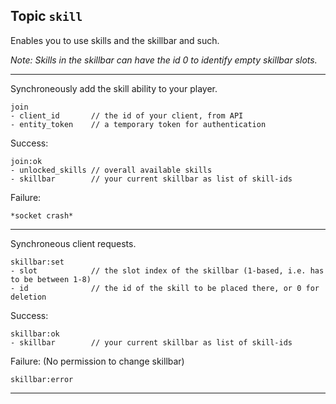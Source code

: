 ## Topic `skill`

Enables you to use skills and the skillbar and such.

_Note: Skills in the skillbar can have the id 0 to identify
empty skillbar slots._

---

Synchroneously add the skill ability to your player.

```
join
- client_id       // the id of your client, from API
- entity_token    // a temporary token for authentication
```

Success:

```
join:ok
- unlocked_skills // overall available skills
- skillbar        // your current skillbar as list of skill-ids
```

Failure:

```
*socket crash*
```

---

Synchroneous client requests.

```
skillbar:set
- slot            // the slot index of the skillbar (1-based, i.e. has to be between 1-8)
- id              // the id of the skill to be placed there, or 0 for deletion
```

Success:

```
skillbar:ok
- skillbar        // your current skillbar as list of skill-ids
```

Failure: (No permission to change skillbar)

```
skillbar:error
```

---
